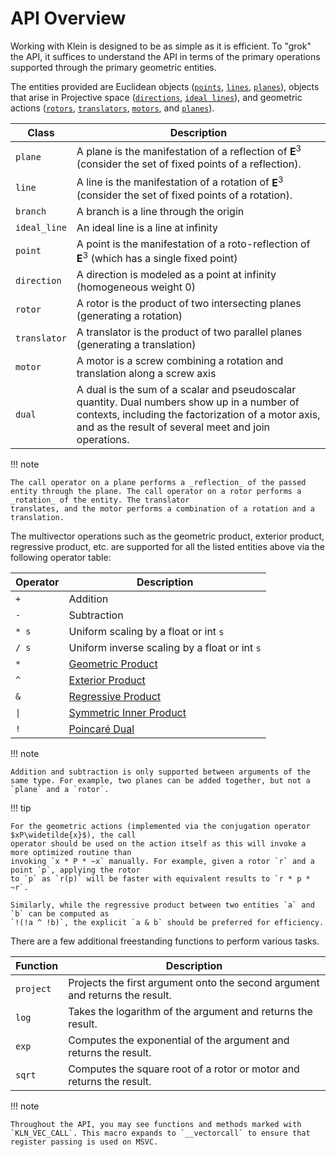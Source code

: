 # API Overview

<style>
tr > td:first-child {
  white-space: nowrap;
}
</style>

Working with Klein is designed to be as simple as it is efficient. To "grok" the API, it suffices to
understand the API in terms of the primary operations supported through the primary geometric entities.

The entities provided are Euclidean objects ([`points`](../api/point), [`lines`](../api/lines), [`planes`](../api/plane)), objects that arise in
Projective space ([`directions`](../api/dir), [`ideal lines`](../api/lines)),
and geometric actions ([`rotors`](../api/rotor), [`translators`](../api/translator),
[`motors`](../api/motor), and [`planes`](../api/plane)).

| Class        | Description                                                                                                                                                                                                |
| ------------ | ---------------------------------------------------------------------------------------------------------------------------------------------------------------------------------------------------------- |
| `plane`      | A plane is the manifestation of a reflection of $\mathbf{E}^3$ (consider the set of fixed points of a reflection).                                                                                         |
| `line`       | A line is the manifestation of a rotation of $\mathbf{E}^3$ (consider the set of fixed points of a rotation).                                                                                              |
| `branch`     | A branch is a line through the origin                                                                                                                                                                      |
| `ideal_line` | An ideal line is a line at infinity                                                                                                                                                                        |
| `point`      | A point is the manifestation of a roto-reflection of $\mathbf{E}^3$ (which has a single fixed point)                                                                                                       |
| `direction`  | A direction is modeled as a point at infinity (homogeneous weight $0$)                                                                                                                                     |
| `rotor`      | A rotor is the product of two intersecting planes (generating a rotation)                                                                                                                                  |
| `translator` | A translator is the product of two parallel planes (generating a translation)                                                                                                                              |
| `motor`      | A motor is a screw combining a rotation and translation along a screw axis                                                                                                                                 |
| `dual`       | A dual is the sum of a scalar and pseudoscalar quantity. Dual numbers show up in a number of contexts, including the factorization of a motor axis, and as the result of several meet and join operations. |

!!! note

    The call operator on a plane performs a _reflection_ of the passed entity through the plane. The call operator on a rotor performs a _rotation_ of the entity. The translator
    translates, and the motor performs a combination of a rotation and a translation.

The multivector operations such as the geometric product, exterior product, regressive product, etc.
are supported for all the listed entities above via the following operator table:

| Operator | Description                                   |
| -------- | --------------------------------------------- |
| `+`      | Addition                                      |
| `-`      | Subtraction                                   |
| `* s`    | Uniform scaling by a float or int `s`         |
| `/ s`    | Uniform inverse scaling by a float or int `s` |
| `*`      | [Geometric Product](./api/gp)                |
| `^`      | [Exterior Product](./api/ext)                |
| `&`      | [Regressive Product](./api/reg)              |
| `\|`      | [Symmetric Inner Product](./api/dot)         |
| `!`      | [Poincaré Dual](./api/dual)                  |

!!! note

    Addition and subtraction is only supported between arguments of the same type. For example, two planes can be added together, but not a `plane` and a `rotor`.

!!! tip

    For the geometric actions (implemented via the conjugation operator $xP\widetilde{x}$), the call
    operator should be used on the action itself as this will invoke a more optimized routine than
    invoking `x * P * ~x` manually. For example, given a rotor `r` and a point `p`, applying the rotor
    to `p` as `r(p)` will be faster with equivalent results to `r * p * ~r`.

    Similarly, while the regressive product between two entities `a` and `b` can be computed as
    `!(!a ^ !b)`, the explicit `a & b` should be preferred for efficiency.

There are a few additional freestanding functions to perform various tasks.

| Function  | Description                                                                  |
| --------- | ---------------------------------------------------------------------------- |
| `project` | Projects the first argument onto the second argument and returns the result. |
| `log`     | Takes the logarithm of the argument and returns the result.                  |
| `exp`     | Computes the exponential of the argument and returns the result.             |
| `sqrt`    | Computes the square root of a rotor or motor and returns the result.         |

!!! note

    Throughout the API, you may see functions and methods marked with `KLN_VEC_CALL`. This macro expands to `__vectorcall` to ensure that register passing is used on MSVC.
